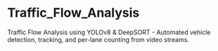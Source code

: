 # Traffic_Flow_Analysis
Traffic Flow Analysis using YOLOv8 &amp; DeepSORT - Automated vehicle detection, tracking, and per-lane counting from video streams.
